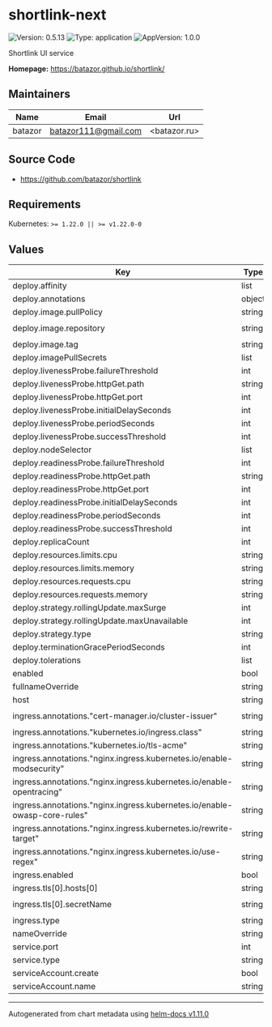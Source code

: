 # shortlink-next

![Version: 0.5.13](https://img.shields.io/badge/Version-0.5.13-informational?style=flat-square) ![Type: application](https://img.shields.io/badge/Type-application-informational?style=flat-square) ![AppVersion: 1.0.0](https://img.shields.io/badge/AppVersion-1.0.0-informational?style=flat-square)

Shortlink UI service

**Homepage:** <https://batazor.github.io/shortlink/>

## Maintainers

| Name | Email | Url |
| ---- | ------ | --- |
| batazor | <batazor111@gmail.com> | <batazor.ru> |

## Source Code

* <https://github.com/batazor/shortlink>

## Requirements

Kubernetes: `>= 1.22.0 || >= v1.22.0-0`

## Values

| Key | Type | Default | Description |
|-----|------|---------|-------------|
| deploy.affinity | list | `[]` |  |
| deploy.annotations | object | `{}` |  |
| deploy.image.pullPolicy | string | `"Always"` |  |
| deploy.image.repository | string | `"batazor/shortlink-ui-next"` |  |
| deploy.image.tag | string | `"latest"` |  |
| deploy.imagePullSecrets | list | `[]` |  |
| deploy.livenessProbe.failureThreshold | int | `1` |  |
| deploy.livenessProbe.httpGet.path | string | `"/"` |  |
| deploy.livenessProbe.httpGet.port | int | `80` |  |
| deploy.livenessProbe.initialDelaySeconds | int | `15` |  |
| deploy.livenessProbe.periodSeconds | int | `30` |  |
| deploy.livenessProbe.successThreshold | int | `1` |  |
| deploy.nodeSelector | list | `[]` |  |
| deploy.readinessProbe.failureThreshold | int | `30` |  |
| deploy.readinessProbe.httpGet.path | string | `"/"` |  |
| deploy.readinessProbe.httpGet.port | int | `80` |  |
| deploy.readinessProbe.initialDelaySeconds | int | `15` |  |
| deploy.readinessProbe.periodSeconds | int | `30` |  |
| deploy.readinessProbe.successThreshold | int | `1` |  |
| deploy.replicaCount | int | `1` |  |
| deploy.resources.limits.cpu | string | `"100m"` |  |
| deploy.resources.limits.memory | string | `"128Mi"` |  |
| deploy.resources.requests.cpu | string | `"10m"` |  |
| deploy.resources.requests.memory | string | `"32Mi"` |  |
| deploy.strategy.rollingUpdate.maxSurge | int | `1` |  |
| deploy.strategy.rollingUpdate.maxUnavailable | int | `0` |  |
| deploy.strategy.type | string | `"RollingUpdate"` |  |
| deploy.terminationGracePeriodSeconds | int | `90` |  |
| deploy.tolerations | list | `[]` |  |
| enabled | bool | `true` |  |
| fullnameOverride | string | `""` |  |
| host | string | `"arhitecture.ddns.net"` |  |
| ingress.annotations."cert-manager.io/cluster-issuer" | string | `"cert-manager-production"` |  |
| ingress.annotations."kubernetes.io/ingress.class" | string | `"nginx"` |  |
| ingress.annotations."kubernetes.io/tls-acme" | string | `"true"` |  |
| ingress.annotations."nginx.ingress.kubernetes.io/enable-modsecurity" | string | `"true"` |  |
| ingress.annotations."nginx.ingress.kubernetes.io/enable-opentracing" | string | `"true"` |  |
| ingress.annotations."nginx.ingress.kubernetes.io/enable-owasp-core-rules" | string | `"true"` |  |
| ingress.annotations."nginx.ingress.kubernetes.io/rewrite-target" | string | `"/next/$2"` |  |
| ingress.annotations."nginx.ingress.kubernetes.io/use-regex" | string | `"true"` |  |
| ingress.enabled | bool | `false` |  |
| ingress.tls[0].hosts[0] | string | `"arhitecture.ddns.net"` |  |
| ingress.tls[0].secretName | string | `"shortlink-ingress-tls"` |  |
| ingress.type | string | `"nginx"` |  |
| nameOverride | string | `""` |  |
| service.port | int | `80` |  |
| service.type | string | `"ClusterIP"` |  |
| serviceAccount.create | bool | `true` |  |
| serviceAccount.name | string | `"shortlink"` |  |

----------------------------------------------
Autogenerated from chart metadata using [helm-docs v1.11.0](https://github.com/norwoodj/helm-docs/releases/v1.11.0)
